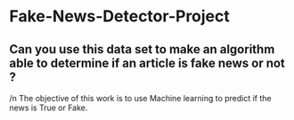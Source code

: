 # Fake-News-Detector-Project
## Can you use this data set to make an algorithm able to determine if an article is fake news or not ? 
/n The objective of this work is to use Machine learning to predict if the news is True or Fake.
